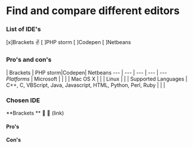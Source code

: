 # Find and compare different editors 

### List of IDE's
[x]Brackets :v:
[ ]PHP storm 
[ ]Codepen
[ ]Netbeans 



### Pro's and con's 

 | Brackets | PHP storm|Codepen| Netbeans
--- | --- | --- | --- | ---
*Platforms* | Microsoft | | | 
      | Mac OS X  |  | 
      | Linux | | | 
Supported Languages | C++, C, VBScript, Java, Javascript, HTML, Python, Perl, Ruby | | | 
### Chosen IDE 

**Brackets ** :purple_heart: :blue_heart:
(link)

#### Pro's 

#### Con's 


## 
